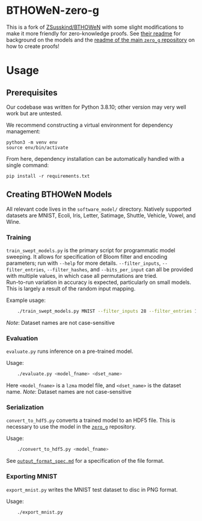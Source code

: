 # BTHOWeN-zero-g

This is a fork of [ZSusskind/BTHOWeN](https://github.com/ZSusskind/BTHOWeN) with some slight modifications to make it more friendly for zero-knowledge proofs.
See [their readme](https://github.com/ZSusskind/BTHOWeN/blob/master/README.md) for background on the models and the [readme of the main `zero_g` repository](https://github.com/zkp-gravity/zero_g/blob/main/README.md) on how to create proofs!

# Usage
## Prerequisites

Our codebase was written for Python 3.8.10; other version may very well work but are untested.

We recommend constructing a virtual environment for dependency management:
```
python3 -m venv env
source env/bin/activate
```

From here, dependency installation can be automatically handled with a single command:
```
pip install -r requirements.txt
```

## Creating BTHOWeN Models
All relevant code lives in the `software_model/` directory. Natively supported datasets are MNIST, Ecoli, Iris, Letter, Satimage, Shuttle, Vehicle, Vowel, and Wine.

### Training

`train_swept_models.py` is the primary script for programmatic model sweeping. It allows for specification of Bloom filter and encoding parameters; run with `--help` for more details.  `--filter_inputs`, `--filter_entries`, `--filter_hashes`, and `--bits_per_input` can all be provided with multiple values, in which case all permutations are tried.  
Run-to-run variation in accuracy is expected, particularly on small models. This is largely a result of the random input mapping.  

Example usage: 
```bash
    ./train_swept_models.py MNIST --filter_inputs 28 --filter_entries 1024 --filter_hashes 2 --bits_per_input 2
```  
*Note*: Dataset names are not case-sensitive

### Evaluation

`evaluate.py` runs inference on a pre-trained model.

Usage:
```bash
    ./evaluate.py <model_fname> <dset_name>
```

Here `<model_fname>` is a `lzma` model file, and `<dset_name>` is the dataset name. 
*Note*: Dataset names are not case-sensitive

### Serialization

`convert_to_hdf5.py` converts a trained model to an HDF5 file. This is necessary to use the model in the [`zero_g`](https://github.com/zkp-gravity/zero_g) repository. 

Usage:
```bash
    ./convert_to_hdf5.py <model_fname>
```

See [`output_format_spec.md`](output_format_spec.md) for a specification of the file format.

### Exporting MNIST

`export_mnist.py` writes the MNIST test dataset to disc in PNG format.

Usage:
```bash
    ./export_mnist.py
```